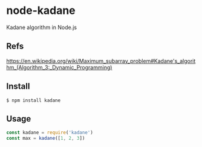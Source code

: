 # node-kadane
Kadane algorithm in Node.js

## Refs
https://en.wikipedia.org/wiki/Maximum_subarray_problem#Kadane's_algorithm_(Algorithm_3:_Dynamic_Programming)

## Install
```console
$ npm install kadane
```

## Usage
```js
const kadane = require('kadane')
const max = kadane([1, 2, 3])
```
